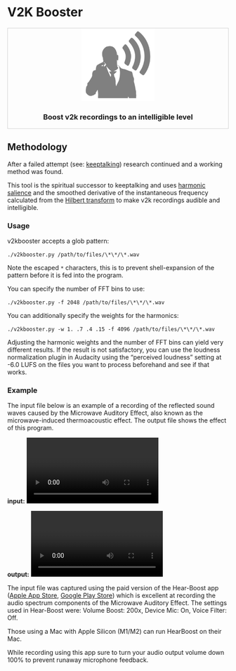 # V2K Booster

<div style="border-style: solid; border-width: thin; border-color: lightgrey;" align="center" width="100%">
    <img width="33%" src=".github/icon.png">
    <h3>Boost v2k recordings to an intelligible level</h3>
</div>

## Methodology

After a failed attempt (see: [keeptalking](https://github.com/subliminalindustries/keeptalking)) research continued and a working method was found.

This tool is the spiritual successor to keeptalking and uses [harmonic salience](https://librosa.org/doc/latest/generated/librosa.salience.html) and the smoothed derivative of the instantaneous frequency calculated from the [Hilbert transform](https://docs.scipy.org/doc/scipy/reference/generated/scipy.signal.hilbert.html) to make v2k recordings audible and intelligible.

### Usage

v2kbooster accepts a glob pattern:

```
./v2kbooster.py /path/to/files/\*\*/\*.wav
```

Note the escaped `*` characters, this is to prevent shell-expansion of the pattern before it is fed into the program.

You can specify the number of FFT bins to use:

```
./v2kbooster.py -f 2048 /path/to/files/\*\*/\*.wav
```

You can additionally specify the weights for the harmonics:

```
./v2kbooster.py -w 1. .7 .4 .15 -f 4096 /path/to/files/\*\*/\*.wav
```

Adjusting the harmonic weights and the number of FFT bins can yield very different results. If the result is not satisfactory, you can use the loudness normalization plugin in Audacity using the “perceived loudness” setting at -6.0 LUFS on the files you want to process beforehand and see if that works.

### Example

The input file below is an example of a recording of the reflected sound waves caused by the Microwave Auditory Effect, also known as the microwave-induced thermoacoustic effect. The output file shows the effect of this program.

**input:** ![original.mp4](https://raw.githubusercontent.com/subliminalindustries/v2kbooster/main/.github/original.mp4)

**output:** ![enhanced.mp4](https://raw.githubusercontent.com/subliminalindustries/v2kbooster/main/.github/enhanced.mp4)

The input file was captured using the paid version of the Hear-Boost app ([Apple App Store](https://apps.apple.com/en/app/hear-boost-recording-ear-aid/id1437159134), [Google Play Store](https://play.google.com/store/apps/details?id=com.audiofix.hearboost)) which is excellent at recording the audio spectrum components of the Microwave Auditory Effect. The settings used in Hear-Boost were: Volume Boost: 200x, Device Mic: On, Voice Filter: Off.

Those using a Mac with Apple Silicon (M1/M2) can run HearBoost on their Mac.

While recording using this app sure to turn your audio output volume down 100% to prevent runaway microphone feedback.